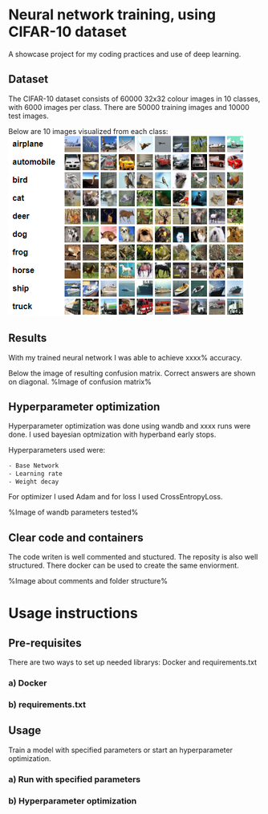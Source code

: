 # Neural network training, using CIFAR-10 dataset
A showcase project for my coding practices and use of deep learning.

## Dataset
The CIFAR-10 dataset consists of 60000 32x32 colour images in 10 classes, with 6000 images per class. There are 50000 training images and 10000 test images.

Below are 10 images visualized from each class:
![CIFAR10 visualization](readme_images/cifar10_visualization.PNG)

## Results
With my trained neural network I was able to achieve xxxx% accuracy.

Below the image of resulting confusion matrix. Correct answers are shown on diagonal.
%Image of confusion matrix%

## Hyperparameter optimization
Hyperparameter optimization was done using wandb and xxxx runs were done. I used bayesian optmization with hyperband early stops.

Hyperparameters used were:

    - Base Network
    - Learning rate
    - Weight decay

For optimizer I used Adam and for loss I used CrossEntropyLoss.

%Image of wandb parameters tested%

## Clear code and containers
The code writen is well commented and stuctured. The reposity is also well structured. There docker can be used to create the same enviorment.

%Image about comments and folder structure%

# Usage instructions
## Pre-requisites
There are two ways to set up needed librarys: Docker and requirements.txt
### a) Docker
### b) requirements.txt

## Usage
Train a model with specified parameters or start an hyperparameter optimization.

### a) Run with specified parameters
### b) Hyperparameter optimization
